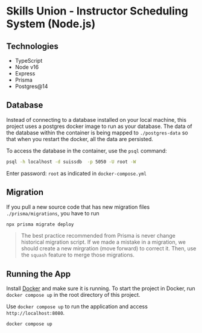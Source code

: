 # Skills Union - Instructor Scheduling System (Node.js)

## Technologies

- TypeScript
- Node v16
- Express
- Prisma
- Postgres@14

## Database

Instead of connecting to a database installed on your local machine, this project uses a postgres docker image to run as your database. The data of the database within the container is being mapped to `./postgres-data` so that when you restart the docker, all the data are persisted.

To access the database in the container, use the `psql` command:

```sh
psql -h localhost -d suissdb  -p 5050 -U root -W
```

Enter password: `root` as indicated in `docker-compose.yml`

## Migration

If you pull a new source code that has new migration files `./prisma/migrations`, you have to run 

```sh
npx prisma migrate deploy
```

> The best practice recommended from Prisma is never change historical migration script. If we made a mistake in a migration, we should create a new mirgration (move forward) to correct it. Then, use the `squash` feature to merge those migrations.

## Running the App

Install [Docker](https://www.docker.com/) and make sure it is running. To start the project in Docker, run `docker compose up` in the root directory of this project.

Use `docker compose up` to run the application and access `http://localhost:8080`.

```sh
docker compose up
```